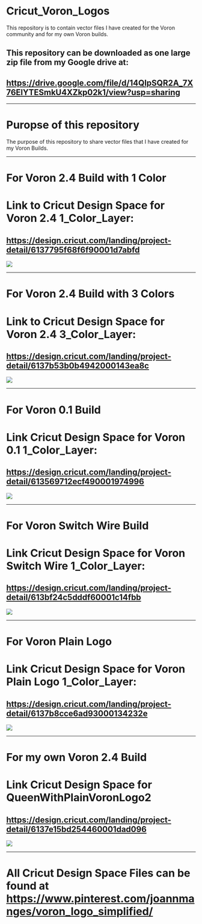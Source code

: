 # Cricut_Voron_Logos
This repository is to contain vector files I have created for the Voron community and for my own Voron builds.

## This repository can be downloaded as one large zip file from my Google drive at:
## https://drive.google.com/file/d/14QIpSQR2A_7X76ElYTESmkU4XZkp02k1/view?usp=sharing

---

# Puropse of this repository

The purpose of this repository to share vector files that I have created for my Voron Builds.

---

# For Voron 2.4 Build with 1 Color

# Link to Cricut Design Space for Voron 2.4 1_Color_Layer:
## https://design.cricut.com/landing/project-detail/6137795f68f6f90001d7abfd

<img src="https://github.com/GadgetAngel/VoronUsers/blob/master/printer_mods/GadgetAngel/Cricut_Voron_Logos/images/Voron2.4_1Color.jpg?raw=true" />

---

# For Voron 2.4 Build with 3 Colors

# Link to Cricut Design Space for Voron 2.4 3_Color_Layer:
## https://design.cricut.com/landing/project-detail/6137b53b0b4942000143ea8c

<img src="https://github.com/GadgetAngel/VoronUsers/blob/master/printer_mods/GadgetAngel/Cricut_Voron_Logos/images/Voron2.4_3Color.jpg?raw=true" />

---

# For Voron 0.1 Build

# Link Cricut Design Space for Voron 0.1 1_Color_Layer:
## https://design.cricut.com/landing/project-detail/613569712ecf490001974996

<img src="https://github.com/GadgetAngel/VoronUsers/blob/master/printer_mods/GadgetAngel/Cricut_Voron_Logos/images/Combined_Red_Path_300ppi.png?raw=true" />

---

# For Voron Switch Wire Build

# Link Cricut Design Space for Voron Switch Wire 1_Color_Layer:
## https://design.cricut.com/landing/project-detail/613bf24c5dddf60001c14fbb

<img src="https://github.com/GadgetAngel/VoronUsers/blob/master/printer_mods/GadgetAngel/Cricut_Voron_Logos/images/Cricut_VoronSW_Logo_RearPanel_1Layer.jpg?raw=true" />

---

# For Voron Plain Logo

# Link Cricut Design Space for Voron Plain Logo 1_Color_Layer:
## https://design.cricut.com/landing/project-detail/6137b8cce6ad93000134232e

<img src="https://github.com/GadgetAngel/VoronUsers/blob/master/printer_mods/GadgetAngel/Cricut_Voron_Logos/images/Voron_Design_Plain_Logo.jpg?raw=true" />

---

# For my own Voron 2.4 Build

# Link Cricut Design Space for QueenWithPlainVoronLogo2
## https://design.cricut.com/landing/project-detail/6137e15bd254460001dad096

<img src="https://github.com/GadgetAngel/VoronUsers/blob/master/printer_mods/GadgetAngel/Cricut_Voron_Logos/images/QueenWithPlainVoronLogo2.png?raw=true" />

---

# All Cricut Design Space Files can be found at https://www.pinterest.com/joannmanges/voron_logo_simplified/
